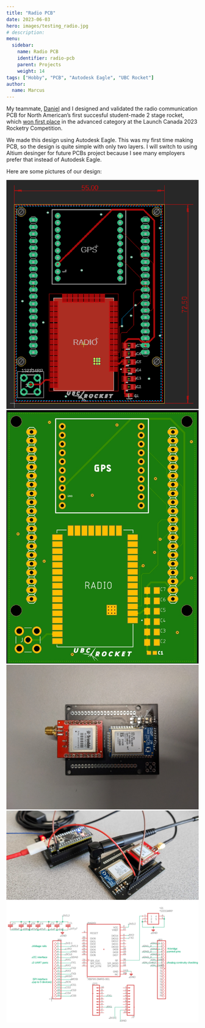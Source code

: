 ```yaml
---
title: "Radio PCB"
date: 2023-06-03
hero: images/testing_radio.jpg
# description: 
menu:
  sidebar:
    name: Radio PCB
    identifier: radio-pcb
    parent: Projects
    weight: 14
tags: ["Hobby", "PCB", "Autodesk Eagle", "UBC Rocket"]
author: 
  name: Marcus
---
```

My teammate, [Daniel](https://danielzn.com/) and I designed and validated the radio communication PCB for North American’s first succesful student-made 2 stage rocket, which [won first place](https://www.instagram.com/reel/Cw6-koEogTa/) in the advanced category at the Launch Canada 2023 Rocketry Competition.

We made this design using Autodesk Eagle. This was my first time making PCB, so the design is quite simple with only two layers. I will switch to using Altium desinger for future PCBs project because I see many employers prefer that instead of Autodesk Eagle. 

Here are some pictures of our design:

![board2](images/board2.png)
![board](images/board.jpg)
![radio_pcb](images/radio_pcb.jpg)
![testing](images/testing_radio.jpg)
![sch](images/Sch.png)